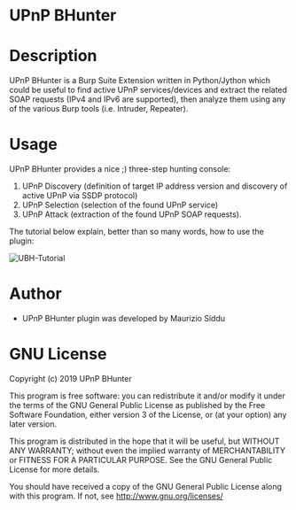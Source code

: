 UPnP BHunter
===================

# Description
UPnP BHunter is a Burp Suite Extension written in Python/Jython which could be useful to find active UPnP services/devices and extract the related SOAP requests (IPv4 and IPv6 are supported), then analyze them using any of the various Burp tools (i.e. Intruder, Repeater).


# Usage
UPnP BHunter provides a nice ;) three-step hunting console: 
1. UPnP Discovery (definition of target IP address version and discovery of active UPnP via SSDP protocol)
2. UPnP Selection (selection of the found UPnP service) 
3. UPnP Attack (extraction of the found UPnP SOAP requests). 

The tutorial below explain, better than so many words, how to use the plugin:

![UBH-Tutorial](ubh_tutorial.gif)


# Author
- UPnP BHunter plugin was developed by Maurizio Siddu


# GNU License
Copyright (c) 2019 UPnP BHunter

This program is free software: you can redistribute it and/or modify
it under the terms of the GNU General Public License as published by
the Free Software Foundation, either version 3 of the License, or
(at your option) any later version.

This program is distributed in the hope that it will be useful,
but WITHOUT ANY WARRANTY; without even the implied warranty of
MERCHANTABILITY or FITNESS FOR A PARTICULAR PURPOSE. See the
GNU General Public License for more details.

You should have received a copy of the GNU General Public License
along with this program.  If not, see <http://www.gnu.org/licenses/>

